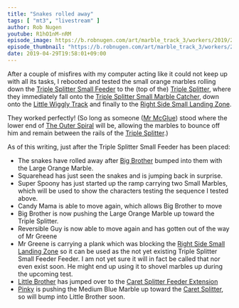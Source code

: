 ```yaml
---
title: "Snakes rolled away"
tags: [ "mt3", "livestream" ]
author: Rob Nugen
youtube: R1hO1nM-nRM
episode_image: https://b.robnugen.com/art/marble_track_3/workers/2019/2019_apr_29_super_spoony_bringing_marbles.jpg
episode_thumbnail: "https://b.robnugen.com/art/marble_track_3/workers/2019/thumbs/2019_apr_29_super_spoony_bringing_marbles.jpg"
date: 2019-04-29T19:58:01+09:00
---
```


After a couple of misfires with my computer acting like it could not
keep up with all its tasks, I rebooted and tested the small orange
marbles rolling down the [Triple Splitter Small Feeder](/p/tssf) to
the (top of the) [Triple Splitter](/p/ts), where they immediately fall
onto the [Triple Splitter Small Marble Catcher](/p/ttssmc), down onto
the [Little Wiggly Track](/p/lwt/) and finally to the
[Right Side Small Landing Zone](/p/rsslz).

They worked perfectly! (So long as someone ([Mr McGlue](/w/mmg)) stood
where the lower end of [The Outer Spiral](/parts/outer_spiral/) will be, allowing the
marbles to bounce off him and remain between the rails of the
[Triple Splitter](/p/ts).)

As of this writing, just after the Triple Splitter Small Feeder has
been placed:

* The snakes have rolled away after [Big Brother](/w/big) bumped into
  them with the Large Orange Marble.
* Squarehead has just seen the snakes and is jumping back in surprise.
* Super Spoony has just started up the ramp carrying two Small
  Marbles, which will be used to show the characters testing the
  sequence I tested above.
* Candy Mama is able to move again, which allows Big Brother to move
* Big Brother is now pushing the Large Orange Marble up toward the
  Triple Splitter.
* Reversible Guy is now able to move again and has gotten out of the
  way of Mr Greene
* Mr Greene is carrying a plank which was blocking the
  [Right Side Small Landing Zone](/p/rsslz) so it can be used as the
  not yet existing Triple Splitter Small Feeder Feeder.  I am not yet
  sure it will in fact be called that nor even exist soon.  He might
  end up using it to shovel marbles up during the upcoming test.
* [Little Brother](/w/lil) has jumped over to the
  [Caret Splitter Feeder Extension](/p/csfe)
* [Pinky](/w/pinky) is pushing the Medium Blue Marble up toward the
  [Caret Splitter](/p/cs), so will bump into Little Brother soon.
